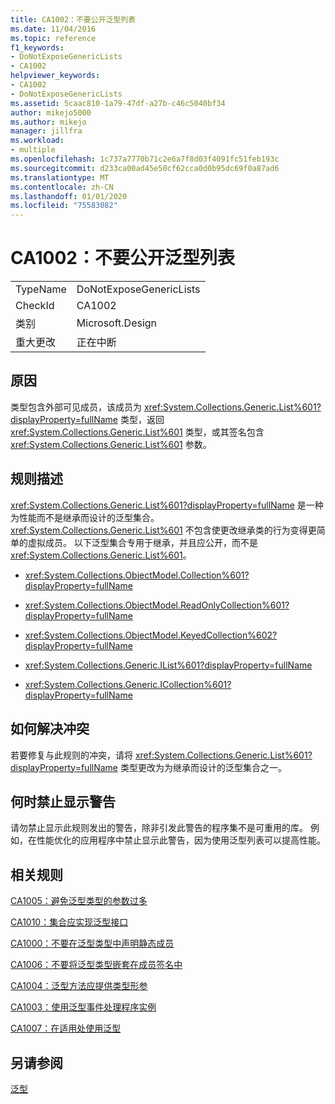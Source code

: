 ```yaml
---
title: CA1002：不要公开泛型列表
ms.date: 11/04/2016
ms.topic: reference
f1_keywords:
- DoNotExposeGenericLists
- CA1002
helpviewer_keywords:
- CA1002
- DoNotExposeGenericLists
ms.assetid: 5caac810-1a79-47df-a27b-c46c5040bf34
author: mikejo5000
ms.author: mikejo
manager: jillfra
ms.workload:
- multiple
ms.openlocfilehash: 1c737a7770b71c2e6a7f8d03f4091fc51feb193c
ms.sourcegitcommit: d233ca00ad45e50cf62cca0d0b95dc69f0a87ad6
ms.translationtype: MT
ms.contentlocale: zh-CN
ms.lasthandoff: 01/01/2020
ms.locfileid: "75583082"
---
```

# <a name="ca1002-do-not-expose-generic-lists"></a>CA1002：不要公开泛型列表

|||
|-|-|
|TypeName|DoNotExposeGenericLists|
|CheckId|CA1002|
|类别|Microsoft.Design|
|重大更改|正在中断|

## <a name="cause"></a>原因

类型包含外部可见成员，该成员为 <xref:System.Collections.Generic.List%601?displayProperty=fullName> 类型，返回 <xref:System.Collections.Generic.List%601> 类型，或其签名包含 <xref:System.Collections.Generic.List%601> 参数。

## <a name="rule-description"></a>规则描述

<xref:System.Collections.Generic.List%601?displayProperty=fullName> 是一种为性能而不是继承而设计的泛型集合。 <xref:System.Collections.Generic.List%601> 不包含使更改继承类的行为变得更简单的虚拟成员。 以下泛型集合专用于继承，并且应公开，而不是 <xref:System.Collections.Generic.List%601>。

- <xref:System.Collections.ObjectModel.Collection%601?displayProperty=fullName>

- <xref:System.Collections.ObjectModel.ReadOnlyCollection%601?displayProperty=fullName>

- <xref:System.Collections.ObjectModel.KeyedCollection%602?displayProperty=fullName>

- <xref:System.Collections.Generic.IList%601?displayProperty=fullName>

- <xref:System.Collections.Generic.ICollection%601?displayProperty=fullName>

## <a name="how-to-fix-violations"></a>如何解决冲突

若要修复与此规则的冲突，请将 <xref:System.Collections.Generic.List%601?displayProperty=fullName> 类型更改为为继承而设计的泛型集合之一。

## <a name="when-to-suppress-warnings"></a>何时禁止显示警告

请勿禁止显示此规则发出的警告，除非引发此警告的程序集不是可重用的库。 例如，在性能优化的应用程序中禁止显示此警告，因为使用泛型列表可以提高性能。

## <a name="related-rules"></a>相关规则

[CA1005：避免泛型类型的参数过多](../code-quality/ca1005.md)

[CA1010：集合应实现泛型接口](../code-quality/ca1010.md)

[CA1000：不要在泛型类型中声明静态成员](../code-quality/ca1000.md)

[CA1006：不要将泛型类型嵌套在成员签名中](../code-quality/ca1006.md)

[CA1004：泛型方法应提供类型形参](../code-quality/ca1004.md)

[CA1003：使用泛型事件处理程序实例](../code-quality/ca1003.md)

[CA1007：在适用处使用泛型](../code-quality/ca1007.md)

## <a name="see-also"></a>另请参阅

[泛型](/dotnet/csharp/programming-guide/generics/index)
